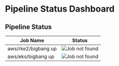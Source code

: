# Pipeline Status Dashboard
## Pipeline Status
| Job Name | Status |
|----------|--------|
| aws/rke2/bigbang up | ![Job not found](https://img.shields.io/badge/Failed-red?style=flat-square) |
| aws/eks/bigbang up | ![Job not found](https://img.shields.io/badge/Failed-red?style=flat-square) |
